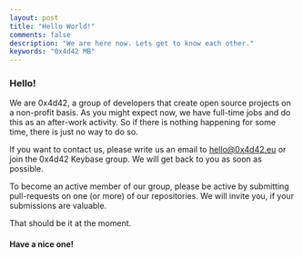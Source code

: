 ```yaml
---
layout: post
title: "Hello World!"
comments: false
description: "We are here now. Lets get to know each other."
keywords: "0x4d42 MB"
---
```


### Hello!

We are 0x4d42, a group of developers that create open source projects on a non-profit basis. As you might expect now, we have full-time jobs and do this as an after-work activity. So if there is nothing happening for some time, there is just no way to do so.

If you want to contact us, please write us an email to hello@0x4d42.eu or join the 0x4d42 Keybase group. We will get back to you as soon as possible.

To become an active member of our group, please be active by submitting pull-requests on one (or more) of our repositories. We will invite you, if your submissions are valuable.


That should be it at the moment.


#### Have a nice one!
